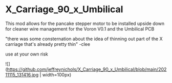 # X_Carriage_90_x_Umbilical
This mod allows for the pancake stepper motor to be installed upside down for cleaner wire management for the Voron V0.1 and the Umbilical PCB

"there was some consternation about the idea of thinning out part of the X carriage that's already pretty thin" -clee

use at your own risk

![](https://github.com/jeffreynichols/X_Carriage_90_x_Umbilical/blob/main/20211115_131416.jpg | width=100px)

